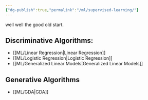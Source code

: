 ```yaml
---
{"dg-publish":true,"permalink":"/ml/supervised-learning/"}
---
```


well well the good old start.

## Discriminative Algorithms:

- [[ML/Linear Regression\|Linear Regression]]
- [[ML/Logistic Regression\|Logistic Regression]]
- [[ML/Generalized Linear Models\|Generalized Linear Models]]

## Generative Algorithms
- [[ML/GDA\|GDA]]



